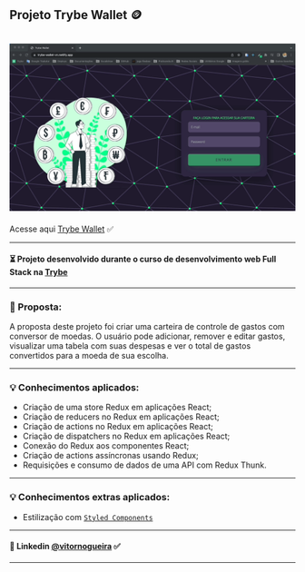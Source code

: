 ## Projeto Trybe Wallet 🪙

![alt text](/trybe-wallet.gif)
---
Acesse aqui [Trybe Wallet](https://trybe-wallet-vn.netlify.app/) ✅

---
#### ⏳ Projeto desenvolvido durante o curso de desenvolvimento web Full Stack na [Trybe](https://www.betrybe.com/)

---
### 📝 Proposta:
A proposta deste projeto foi criar uma carteira de controle de gastos com conversor de moedas. O usuário pode adicionar, remover e editar gastos, visualizar uma tabela com suas despesas e ver o total de gastos convertidos para a moeda de sua escolha. 

----

### 💡 Conhecimentos aplicados:

- Criação de uma store Redux em aplicações React;
- Criação de reducers no Redux em aplicações React;
- Criação de actions no Redux em aplicações React;
- Criação de dispatchers no Redux em aplicações React;
- Conexão do Redux aos componentes React;
- Criação de actions assíncronas usando Redux;
- Requisições e consumo de dados de uma API com Redux Thunk.

---
### 💡 Conhecimentos extras aplicados:

- Estilização com [```Styled Components```](https://styled-components.com/)
---

#### 🔗 Linkedin [@vitornogueira](https://www.linkedin.com/in/vitor-noqueira-913a9284/) ✅
---
